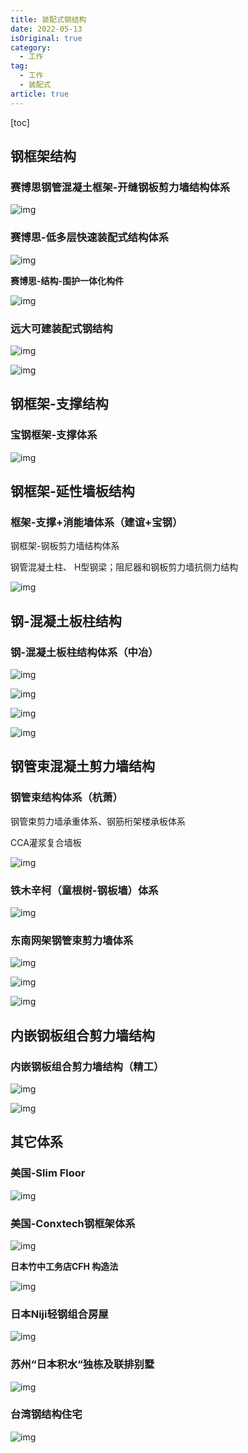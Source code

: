 ```yaml
---
title: 装配式钢结构
date: 2022-05-13
isOriginal: true
category:
  - 工作
tag:
  - 工作
  - 装配式
article: true
---
```


[toc]

## 钢框架结构

### 赛博思钢管混凝土框架-开缝钢板剪力墙结构体系

![img](./%E8%A3%85%E9%85%8D%E5%BC%8F%E9%92%A2%E7%BB%93%E6%9E%84.assets/wps689B.tmp.jpg) 

### 赛博思-低多层快速装配式结构体系

![img](./%E8%A3%85%E9%85%8D%E5%BC%8F%E9%92%A2%E7%BB%93%E6%9E%84.assets/wps689C.tmp.jpg) 

**赛博思-结构-围护一体化构件**

![img](./%E8%A3%85%E9%85%8D%E5%BC%8F%E9%92%A2%E7%BB%93%E6%9E%84.assets/wps689D.tmp.jpg) 

### 远大可建装配式钢结构

![img](./%E8%A3%85%E9%85%8D%E5%BC%8F%E9%92%A2%E7%BB%93%E6%9E%84.assets/wps689E.tmp.jpg) 

![img](./%E8%A3%85%E9%85%8D%E5%BC%8F%E9%92%A2%E7%BB%93%E6%9E%84.assets/wps689F.tmp.jpg) 

## 钢框架-支撑结构

### 宝钢框架-支撑体系

![img](./%E8%A3%85%E9%85%8D%E5%BC%8F%E9%92%A2%E7%BB%93%E6%9E%84.assets/wps68A0.tmp.jpg) 

## 钢框架-延性墙板结构

### 框架-支撑+消能墙体系（建谊+宝钢）

钢框架-钢板剪力墙结构体系

钢管混凝土柱、 H型钢梁；阻尼器和钢板剪力墙抗侧力结构

![img](./%E8%A3%85%E9%85%8D%E5%BC%8F%E9%92%A2%E7%BB%93%E6%9E%84.assets/wps68B0.tmp.jpg) 

## 钢-混凝土板柱结构

### 钢-混凝土板柱结构体系（中冶）

![img](./%E8%A3%85%E9%85%8D%E5%BC%8F%E9%92%A2%E7%BB%93%E6%9E%84.assets/wps68B1.tmp.jpg) 

![img](./%E8%A3%85%E9%85%8D%E5%BC%8F%E9%92%A2%E7%BB%93%E6%9E%84.assets/wps68B2.tmp.jpg) 

![img](./%E8%A3%85%E9%85%8D%E5%BC%8F%E9%92%A2%E7%BB%93%E6%9E%84.assets/wps68B3.tmp.jpg) 

![img](./%E8%A3%85%E9%85%8D%E5%BC%8F%E9%92%A2%E7%BB%93%E6%9E%84.assets/wps68B4.tmp.jpg) 

## 钢管束混凝土剪力墙结构

### 钢管束结构体系（杭萧）

钢管束剪力墙承重体系、钢筋桁架楼承板体系

CCA灌浆复合墙板

![img](./%E8%A3%85%E9%85%8D%E5%BC%8F%E9%92%A2%E7%BB%93%E6%9E%84.assets/wps68B5.tmp.jpg) 

### 铁木辛柯（童根树-钢板墙）体系

![img](./%E8%A3%85%E9%85%8D%E5%BC%8F%E9%92%A2%E7%BB%93%E6%9E%84.assets/wps68B6.tmp.jpg) 

### 东南网架钢管束剪力墙体系

![img](./%E8%A3%85%E9%85%8D%E5%BC%8F%E9%92%A2%E7%BB%93%E6%9E%84.assets/wps68B7.tmp.jpg) 

![img](./%E8%A3%85%E9%85%8D%E5%BC%8F%E9%92%A2%E7%BB%93%E6%9E%84.assets/wps68B8.tmp.jpg) 

![img](./%E8%A3%85%E9%85%8D%E5%BC%8F%E9%92%A2%E7%BB%93%E6%9E%84.assets/wps68B9.tmp.jpg) 

## 内嵌钢板组合剪力墙结构

### 内嵌钢板组合剪力墙结构（精工）

![img](./%E8%A3%85%E9%85%8D%E5%BC%8F%E9%92%A2%E7%BB%93%E6%9E%84.assets/wps68BA.tmp.jpg) 

![img](./%E8%A3%85%E9%85%8D%E5%BC%8F%E9%92%A2%E7%BB%93%E6%9E%84.assets/wps68BB.tmp.jpg) 

## 其它体系

### 美国-Slim Floor

![img](./%E8%A3%85%E9%85%8D%E5%BC%8F%E9%92%A2%E7%BB%93%E6%9E%84.assets/wps68CC.tmp.jpg) 

### 美国-Conxtech钢框架体系

![img](./%E8%A3%85%E9%85%8D%E5%BC%8F%E9%92%A2%E7%BB%93%E6%9E%84.assets/wps68CD.tmp.jpg) 

**日本竹中工务店CFH 构造法**

![img](./%E8%A3%85%E9%85%8D%E5%BC%8F%E9%92%A2%E7%BB%93%E6%9E%84.assets/wps68CE.tmp.jpg) 

### 日本Niji轻钢组合房屋

![img](./%E8%A3%85%E9%85%8D%E5%BC%8F%E9%92%A2%E7%BB%93%E6%9E%84.assets/wps68CF.tmp.jpg) 

### 苏州“日本积水“独栋及联排别墅

![img](./%E8%A3%85%E9%85%8D%E5%BC%8F%E9%92%A2%E7%BB%93%E6%9E%84.assets/wps68D0.tmp.jpg) 

### 台湾钢结构住宅

![img](./%E8%A3%85%E9%85%8D%E5%BC%8F%E9%92%A2%E7%BB%93%E6%9E%84.assets/wps68D1.tmp.jpg) 

 